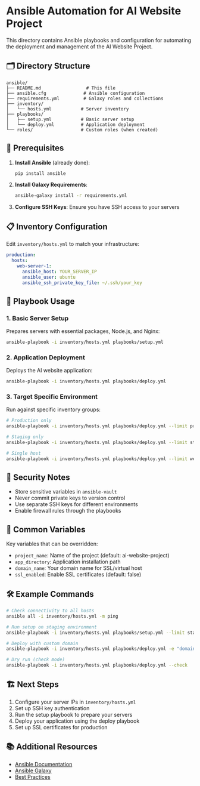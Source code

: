 # Ansible Automation for AI Website Project

This directory contains Ansible playbooks and configuration for automating the deployment and management of the AI Website Project.

## 🗂️ Directory Structure

```
ansible/
├── README.md                 # This file
├── ansible.cfg              # Ansible configuration
├── requirements.yml         # Galaxy roles and collections
├── inventory/
│   └── hosts.yml           # Server inventory
├── playbooks/
│   ├── setup.yml           # Basic server setup
│   └── deploy.yml          # Application deployment
└── roles/                  # Custom roles (when created)
```

## 🔧 Prerequisites

1. **Install Ansible** (already done):
   ```bash
   pip install ansible
   ```

2. **Install Galaxy Requirements**:
   ```bash
   ansible-galaxy install -r requirements.yml
   ```

3. **Configure SSH Keys**: Ensure you have SSH access to your servers

## 📋 Inventory Configuration

Edit `inventory/hosts.yml` to match your infrastructure:

```yaml
production:
  hosts:
    web-server-1:
      ansible_host: YOUR_SERVER_IP
      ansible_user: ubuntu
      ansible_ssh_private_key_file: ~/.ssh/your_key
```

## 🚀 Playbook Usage

### 1. Basic Server Setup
Prepares servers with essential packages, Node.js, and Nginx:

```bash
ansible-playbook -i inventory/hosts.yml playbooks/setup.yml
```

### 2. Application Deployment
Deploys the AI website application:

```bash
ansible-playbook -i inventory/hosts.yml playbooks/deploy.yml
```

### 3. Target Specific Environment
Run against specific inventory groups:

```bash
# Production only
ansible-playbook -i inventory/hosts.yml playbooks/deploy.yml --limit production

# Staging only  
ansible-playbook -i inventory/hosts.yml playbooks/deploy.yml --limit staging

# Single host
ansible-playbook -i inventory/hosts.yml playbooks/deploy.yml --limit web-server-1
```

## 🔐 Security Notes

- Store sensitive variables in `ansible-vault`
- Never commit private keys to version control
- Use separate SSH keys for different environments
- Enable firewall rules through the playbooks

## 📝 Common Variables

Key variables that can be overridden:

- `project_name`: Name of the project (default: ai-website-project)
- `app_directory`: Application installation path
- `domain_name`: Your domain name for SSL/virtual host
- `ssl_enabled`: Enable SSL certificates (default: false)

## 🛠️ Example Commands

```bash
# Check connectivity to all hosts
ansible all -i inventory/hosts.yml -m ping

# Run setup on staging environment
ansible-playbook -i inventory/hosts.yml playbooks/setup.yml --limit staging

# Deploy with custom domain
ansible-playbook -i inventory/hosts.yml playbooks/deploy.yml -e "domain_name=yourdomain.com"

# Dry run (check mode)
ansible-playbook -i inventory/hosts.yml playbooks/deploy.yml --check
```

## 🏗️ Next Steps

1. Configure your server IPs in `inventory/hosts.yml`
2. Set up SSH key authentication
3. Run the setup playbook to prepare your servers
4. Deploy your application using the deploy playbook
5. Set up SSL certificates for production

## 📚 Additional Resources

- [Ansible Documentation](https://docs.ansible.com/)
- [Ansible Galaxy](https://galaxy.ansible.com/)
- [Best Practices](https://docs.ansible.com/ansible/latest/user_guide/playbooks_best_practices.html)